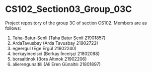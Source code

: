 # CS102_Section03_Group_03C
 Project repository of the group 3C of section CS102. Members are as follows:
 
 1) Taha-Batur-Senli (Taha Batur Şenli 21901857)
 2) ArdaTavusbay (Arda Tavusbay 21902722)
 3) egeergul (Ege Ergül 21902240)
 4) berkayinceisci (Berkay İnceişçi 21802088)
 5) boraaltinok (Bora Altınok 21902206)
 6) alierengunaltili (Ali Eren Günaltılı 21801897)
 
